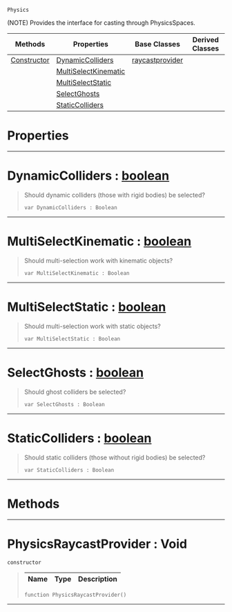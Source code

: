  `Physics`

(NOTE) Provides the interface for casting through PhysicsSpaces.

|Methods|Properties|Base Classes|Derived Classes|
|---|---|---|---|
|[ Constructor](physicsraycastprovider.md#physicsraycastprovider-v)|[ DynamicColliders](physicsraycastprovider.md#dynamiccolliders-zilch-en)|[raycastprovider](raycastprovider.md)| |
| |[ MultiSelectKinematic](physicsraycastprovider.md#multiselectkinematic-zer)| | |
| |[ MultiSelectStatic](physicsraycastprovider.md#multiselectstatic-zilch-e)| | |
| |[ SelectGhosts](physicsraycastprovider.md#selectghosts-zilch-engine)| | |
| |[ StaticColliders](physicsraycastprovider.md#staticcolliders-zilch-eng)| | |


 #  Properties


---  
 #  DynamicColliders : [boolean](../nada_base_types/boolean.md)

> Should dynamic colliders (those with rigid bodies) be selected?
> ```TS:Nada
> var DynamicColliders : Boolean


---  
 #  MultiSelectKinematic : [boolean](../nada_base_types/boolean.md)

> Should multi-selection work with kinematic objects?
> ```TS:Nada
> var MultiSelectKinematic : Boolean


---  
 #  MultiSelectStatic : [boolean](../nada_base_types/boolean.md)

> Should multi-selection work with static objects?
> ```TS:Nada
> var MultiSelectStatic : Boolean


---  
 #  SelectGhosts : [boolean](../nada_base_types/boolean.md)

> Should ghost colliders be selected?
> ```TS:Nada
> var SelectGhosts : Boolean


---  
 #  StaticColliders : [boolean](../nada_base_types/boolean.md)

> Should static colliders (those without rigid bodies) be selected?
> ```TS:Nada
> var StaticColliders : Boolean


---  
 #  Methods


---  
 #  PhysicsRaycastProvider : Void

 `constructor`

> 
> |Name|Type|Description|
> |---|---|---|
> ```TS:Nada
> function PhysicsRaycastProvider()
> ``` 


---  
 

 